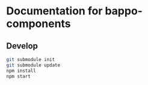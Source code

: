 # Documentation for bappo-components

## Develop
```sh
git submodule init
git submodule update
npm install
npm start
```
